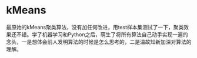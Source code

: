 # kMeans
最原始的kMeans聚类算法，没有加任何改进，用test样本集测试了一下，聚类效果还不错。学了机器学习和Python之后，萌生了将所有算法自己动手实现一遍的念头，一是想体会前人发明算法的时候是怎么思考的，二是温故知新加深对算法的理解。
